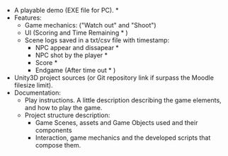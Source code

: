 - A playable demo (EXE file for PC). *
- Features:
  - Game mechanics: ("Watch out" and "Shoot")
  - UI (Scoring and Time Remaining * ) 
  - Scene logs saved in a txt/csv file with timestamp:
    - NPC appear and dissapear * 
    - NPC shot by the player *
    - Score  *
    - Endgame (After time out * )
- Unity3D project sources (or Git repository link if surpass the Moodle filesize limit).
- Documentation:
  - Play instructions. A little description describing the game elements, and how to play the game.
  - Project structure description:
    - Game Scenes, assets and Game Objects used and their components
    - Interaction, game mechanics and the developed scripts that compose them.
 
